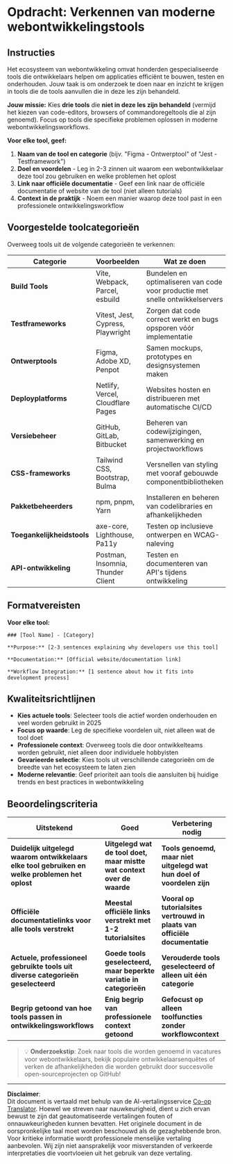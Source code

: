 <!--
CO_OP_TRANSLATOR_METADATA:
{
  "original_hash": "17b8ec8e85d99e27dcb3f73842e583be",
  "translation_date": "2025-10-23T00:51:28+00:00",
  "source_file": "1-getting-started-lessons/1-intro-to-programming-languages/assignment.md",
  "language_code": "nl"
}
-->
# Opdracht: Verkennen van moderne webontwikkelingstools

## Instructies

Het ecosysteem van webontwikkeling omvat honderden gespecialiseerde tools die ontwikkelaars helpen om applicaties efficiënt te bouwen, testen en onderhouden. Jouw taak is om onderzoek te doen naar en inzicht te krijgen in tools die de tools aanvullen die in deze les zijn behandeld.

**Jouw missie:** Kies **drie tools** die **niet in deze les zijn behandeld** (vermijd het kiezen van code-editors, browsers of commandoregeltools die al zijn genoemd). Focus op tools die specifieke problemen oplossen in moderne webontwikkelingsworkflows.

**Voor elke tool, geef:**

1. **Naam van de tool en categorie** (bijv. "Figma - Ontwerptool" of "Jest - Testframework")
2. **Doel en voordelen** - Leg in 2-3 zinnen uit waarom een webontwikkelaar deze tool zou gebruiken en welke problemen het oplost
3. **Link naar officiële documentatie** - Geef een link naar de officiële documentatie of website van de tool (niet alleen tutorials)
4. **Context in de praktijk** - Noem een manier waarop deze tool past in een professionele ontwikkelingsworkflow

## Voorgestelde toolcategorieën

Overweeg tools uit de volgende categorieën te verkennen:

| Categorie | Voorbeelden | Wat ze doen |
|-----------|-------------|-------------|
| **Build Tools** | Vite, Webpack, Parcel, esbuild | Bundelen en optimaliseren van code voor productie met snelle ontwikkelservers |
| **Testframeworks** | Vitest, Jest, Cypress, Playwright | Zorgen dat code correct werkt en bugs opsporen vóór implementatie |
| **Ontwerptools** | Figma, Adobe XD, Penpot | Samen mockups, prototypes en designsystemen maken |
| **Deployplatforms** | Netlify, Vercel, Cloudflare Pages | Websites hosten en distribueren met automatische CI/CD |
| **Versiebeheer** | GitHub, GitLab, Bitbucket | Beheren van codewijzigingen, samenwerking en projectworkflows |
| **CSS-frameworks** | Tailwind CSS, Bootstrap, Bulma | Versnellen van styling met vooraf gebouwde componentbibliotheken |
| **Pakketbeheerders** | npm, pnpm, Yarn | Installeren en beheren van codelibraries en afhankelijkheden |
| **Toegankelijkheidstools** | axe-core, Lighthouse, Pa11y | Testen op inclusieve ontwerpen en WCAG-naleving |
| **API-ontwikkeling** | Postman, Insomnia, Thunder Client | Testen en documenteren van API's tijdens ontwikkeling |

## Formatvereisten

**Voor elke tool:**
```
### [Tool Name] - [Category]

**Purpose:** [2-3 sentences explaining why developers use this tool]

**Documentation:** [Official website/documentation link]

**Workflow Integration:** [1 sentence about how it fits into development process]
```

## Kwaliteitsrichtlijnen

- **Kies actuele tools**: Selecteer tools die actief worden onderhouden en veel worden gebruikt in 2025
- **Focus op waarde**: Leg de specifieke voordelen uit, niet alleen wat de tool doet
- **Professionele context**: Overweeg tools die door ontwikkelteams worden gebruikt, niet alleen door individuele hobbyisten
- **Gevarieerde selectie**: Kies tools uit verschillende categorieën om de breedte van het ecosysteem te laten zien
- **Moderne relevantie**: Geef prioriteit aan tools die aansluiten bij huidige trends en best practices in webontwikkeling

## Beoordelingscriteria

| Uitstekend | Goed | Verbetering nodig |
|------------|------|-------------------|
| **Duidelijk uitgelegd waarom ontwikkelaars elke tool gebruiken en welke problemen het oplost** | **Uitgelegd wat de tool doet, maar mistte wat context over de waarde** | **Tools genoemd, maar niet uitgelegd wat hun doel of voordelen zijn** |
| **Officiële documentatielinks voor alle tools verstrekt** | **Meestal officiële links verstrekt met 1-2 tutorialsites** | **Vooral op tutorialsites vertrouwd in plaats van officiële documentatie** |
| **Actuele, professioneel gebruikte tools uit diverse categorieën geselecteerd** | **Goede tools geselecteerd, maar beperkte variatie in categorieën** | **Verouderde tools geselecteerd of alleen uit één categorie** |
| **Begrip getoond van hoe tools passen in ontwikkelingsworkflows** | **Enig begrip van professionele context getoond** | **Gefocust op alleen toolfuncties zonder workflowcontext** |

> 💡 **Onderzoekstip**: Zoek naar tools die worden genoemd in vacatures voor webontwikkelaars, bekijk populaire ontwikkelaarsenquêtes of verken de afhankelijkheden die worden gebruikt door succesvolle open-sourceprojecten op GitHub!

---

**Disclaimer**:  
Dit document is vertaald met behulp van de AI-vertalingsservice [Co-op Translator](https://github.com/Azure/co-op-translator). Hoewel we streven naar nauwkeurigheid, dient u zich ervan bewust te zijn dat geautomatiseerde vertalingen fouten of onnauwkeurigheden kunnen bevatten. Het originele document in de oorspronkelijke taal moet worden beschouwd als de gezaghebbende bron. Voor kritieke informatie wordt professionele menselijke vertaling aanbevolen. Wij zijn niet aansprakelijk voor misverstanden of verkeerde interpretaties die voortvloeien uit het gebruik van deze vertaling.
